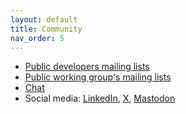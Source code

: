 ```yaml
---
layout: default
title: Community
nav_order: 5
---
```


- [Public developers mailing lists](https://accounts.eclipse.org/mailing-list/oniro-dev)  
- [Public working group's mailing lists](https://accounts.eclipse.org/mailing-list/oniro-wg)  
- [Chat](https://chat.eclipse.org/#/room/#oniro:matrix.eclipse.org)  
- Social media: [LinkedIn](https://www.linkedin.com/showcase/oniro-project/), [X](https://x.com/Oniro_Project), [Mastodon](https://mastodon.social/@OniroProject)  

